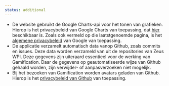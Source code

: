 ```yaml
---
status: additional
---
```


- De website gebruikt de Google Charts-api voor het tonen van grafieken. Hierop is het privacybeleid van Google Charts van toepassing, dat [hier](https://developers.google.com/chart/interactive/docs/security_privacy) beschikbaar is. Zoals ook vermeld op die laatstgenoemde pagina, is het [algemene privacybeleid](https://policies.google.com/privacy) van Google van toepassing.
- De applicatie verzamelt automatisch data vanop Github, zoals commits en issues. Deze data worden verzameld van uit de repositories van Zeus WPI. Deze gegevens zijn uiteraard essentieel voor de werking van Gamification. Daar de gegevens op geautomatiseerde wijze van Github gehaald worden, zijn verwijder- of aanpasverzoeken niet mogelijk.
- Bij het bezoeken van Gamification worden avatars geladen van Github. Hierop is het [privacybeleid van Github](https://help.github.com/en/github/site-policy/github-privacy-statement) van toepassing.